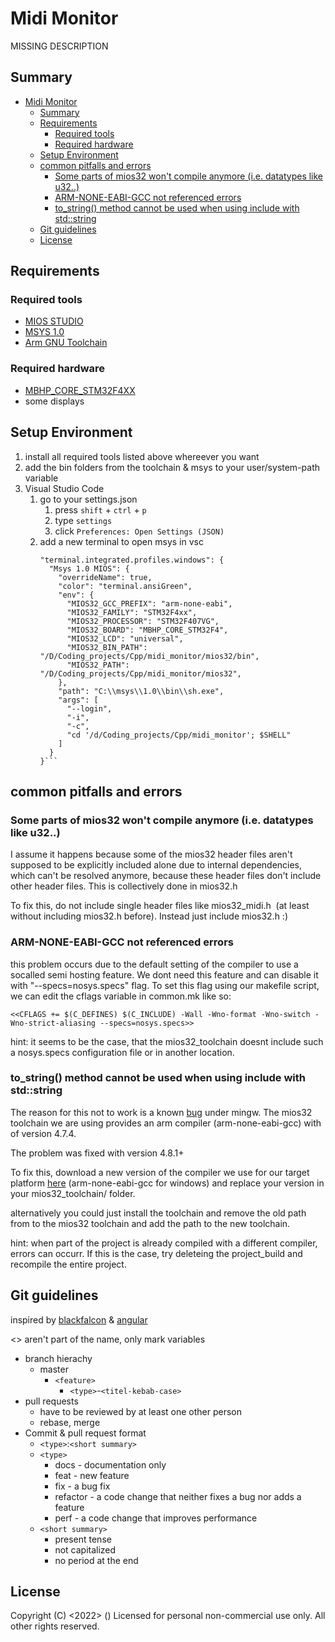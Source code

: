 # Midi Monitor
MISSING DESCRIPTION

## Summary
- [Midi Monitor](#midi-monitor)
  - [Summary](#summary)
  - [Requirements](#requirements)
    - [Required tools](#required-tools)
    - [Required hardware](#required-hardware)
  - [Setup Environment](#setup-environment)
  - [common pitfalls and errors](#common-pitfalls-and-errors)
    - [Some parts of mios32 won't compile anymore (i.e. datatypes like u32..)](#some-parts-of-mios32-wont-compile-anymore-ie-datatypes-like-u32)
    - [ARM-NONE-EABI-GCC not referenced errors](#arm-none-eabi-gcc-not-referenced-errors)
    - [to_string() method cannot be used when using <string> include with std::string](#to_string-method-cannot-be-used-when-using-string-include-with-stdstring)
  - [Git guidelines](#git-guidelines)
  - [License](#license)

## Requirements

### Required tools
  - [MIOS STUDIO](http://www.ucapps.de/mios_studio.html)
  - [MSYS 1.0](https://sourceforge.net/projects/mingw/files/MSYS/Base/msys-core/msys-1.0.11/MSYS-1.0.11.exe/download?use_mirror=netcologne)
  - [Arm GNU Toolchain](https://developer.arm.com/tools-and-software/open-source-software/developer-tools/gnu-toolchain/downloads)

### Required hardware
  -  [MBHP_CORE_STM32F4XX](http://ucapps.de/mbhp_core_stm32f4.html)
  -  some displays

## Setup Environment
  1. install all required tools listed above whereever you want
  2. add the bin folders from the toolchain & msys to your user/system-path variable
  3. Visual Studio Code
     1. go to your settings.json 
        1. press `shift` + `ctrl` + `p`
        2. type `settings`
        3. click `Preferences: Open Settings (JSON)`
     2. add a new terminal to open msys in vsc
        ```
        "terminal.integrated.profiles.windows": {
          "Msys 1.0 MIOS": {
            "overrideName": true,
            "color": "terminal.ansiGreen",
            "env": {
              "MIOS32_GCC_PREFIX": "arm-none-eabi",
              "MIOS32_FAMILY": "STM32F4xx",
              "MIOS32_PROCESSOR": "STM32F407VG",
              "MIOS32_BOARD": "MBHP_CORE_STM32F4",
              "MIOS32_LCD": "universal",
              "MIOS32_BIN_PATH": "/D/Coding_projects/Cpp/midi_monitor/mios32/bin",
              "MIOS32_PATH": "/D/Coding_projects/Cpp/midi_monitor/mios32",
            },
            "path": "C:\\msys\\1.0\\bin\\sh.exe",
            "args": [
              "--login",
              "-i",
              "-c",
              "cd '/d/Coding_projects/Cpp/midi_monitor'; $SHELL"
            ]
          }
        }```
## common pitfalls and errors

### Some parts of mios32 won't compile anymore (i.e. datatypes like u32..)

<p> 
I assume it happens because some of the mios32 header files aren't supposed to be explicitly included alone due to internal dependencies, which can't be resolved anymore, because these header files don't include other header files. This is collectively done in mios32.h

To fix this, do not include single header files like mios32_midi.h  (at least without including mios32.h before).
Instead just include mios32.h :)
</p>

### ARM-NONE-EABI-GCC not referenced errors

<p>
this problem occurs due to the default setting of the compiler to use a socalled semi hosting feature. We dont need this feature and can disable it with "--specs=nosys.specs" flag. To set this flag using our makefile script, we can edit the cflags variable in common.mk like so:

```
<<CFLAGS += $(C_DEFINES) $(C_INCLUDE) -Wall -Wno-format -Wno-switch -Wno-strict-aliasing --specs=nosys.specs>>
```

hint: it seems to be the case, that the mios32_toolchain doesnt include such a nosys.specs configuration file or in another location.
</p>

### to_string() method cannot be used when using <string> include with std::string

<p>

The reason for this not to work is a known [bug](https://gcc.gnu.org/bugzilla/show_bug.cgi?id=52015) under mingw. The mios32 toolchain we are using provides an arm compiler (arm-none-eabi-gcc) with of version 4.7.4.

The problem was fixed with version 4.8.1+

To fix this, download a new version of the compiler we use for our target platform [here](https://developer.arm.com/tools-and-software/open-source-software/developer-tools/gnu-toolchain/downloads) (arm-none-eabi-gcc for windows) and replace your version in your mios32_toolchain/ folder.

alternatively you could just install the toolchain and remove the old path from to the mios32 toolchain and add the path to the new toolchain.

hint: when part of the project is already compiled with a different compiler, errors can occurr. If this is the case, try deleteing the project_build and recompile the entire project.
</p>

## Git guidelines
inspired by [blackfalcon](https://gist.github.com/blackfalcon/8428401) & [angular](https://github.com/angular/angular/blob/main/CONTRIBUTING.md#commit)

<> aren't part of the name, only mark variables
- branch hierachy
  - master
    - `<feature>`
      - `<type>`-`<titel-kebab-case>`
- pull requests
  - have to be reviewed by at least one other person
  - rebase, merge
- Commit & pull request format
  - `<type>`:`<short summary>`
  - `<type>`
    - docs      - documentation only
    - feat      - new feature
    - fix       - a bug fix
    - refactor  - a code change that neither fixes a bug nor adds a feature
    - perf      - a code change that improves performance
  - `<short summary>`
    - present tense
    - not capitalized
    - no period at the end

## License
Copyright (C) <2022> <your name> (<your email address>)
Licensed for personal non-commercial use only.
All other rights reserved.